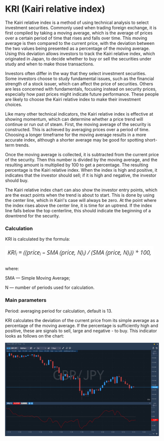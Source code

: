 # KRI \(Kairi relative index\)

The Kairi relative index is a method of using technical analysis to select investment securities. Commonly used when trading foreign exchange, it is first compiled by taking a moving average, which is the average of prices over a certain period of time that rises and falls over time. This moving average is then compared to the current price, with the deviation between the two values being presented as a percentage of the moving average. Using this deviation allows investors to track the Kairi relative index, which originated in Japan, to decide whether to buy or sell the securities under study and when to make those transactions.

Investors often differ in the way that they select investment securities. Some investors choose to study fundamental issues, such as the financial strength of a stock issuer, which can affect the price of securities. Others are less concerned with fundamentals, focusing instead on security prices, especially how past prices might indicate future performance. These people are likely to choose the Kairi relative index to make their investment choices.

Like many other technical indicators, the Kairi relative index is effective at showing momentum, which can determine whether a price trend will continue or run out of steam. First, the moving average of the security is constructed. This is achieved by averaging prices over a period of time. Choosing a longer timeframe for the moving average results in a more accurate index, although a shorter average may be good for spotting short-term trends.

Once the moving average is collected, it is subtracted from the current price of the security. Then this number is divided by the moving average, and the resulting amount is multiplied by 100 to get a percentage. The resulting percentage is the Kairi relative index. When the index is high and positive, it indicates that the investor should sell; if it is high and negative, the investor should buy.

The Kairi relative index chart can also show the investor entry points, which are the exact points when the trend is about to start. This is done by using the center line, which in Kairi's case will always be zero. At the point where the index rises above the center line, it is time for an uptrend. If the index line falls below the top centerline, this should indicate the beginning of a downtrend for the security.

### Calculation

KRI is calculated by the formula:

![](../../../.gitbook/assets/screenshot_1%20%2821%29.jpg)

where:

SMA — Simple Moving Average;

N — number of periods used for calculation.

### Main parameters

Period: averaging period for calculation, default is 13.

KRI calculates the deviation of the current price from its simple average as a percentage of the moving average. If the percentage is sufficiently high and positive, these are signals to sell, large and negative - to buy. This indicator looks as follows on the chart:

![](../../../.gitbook/assets/kri.jpg)

